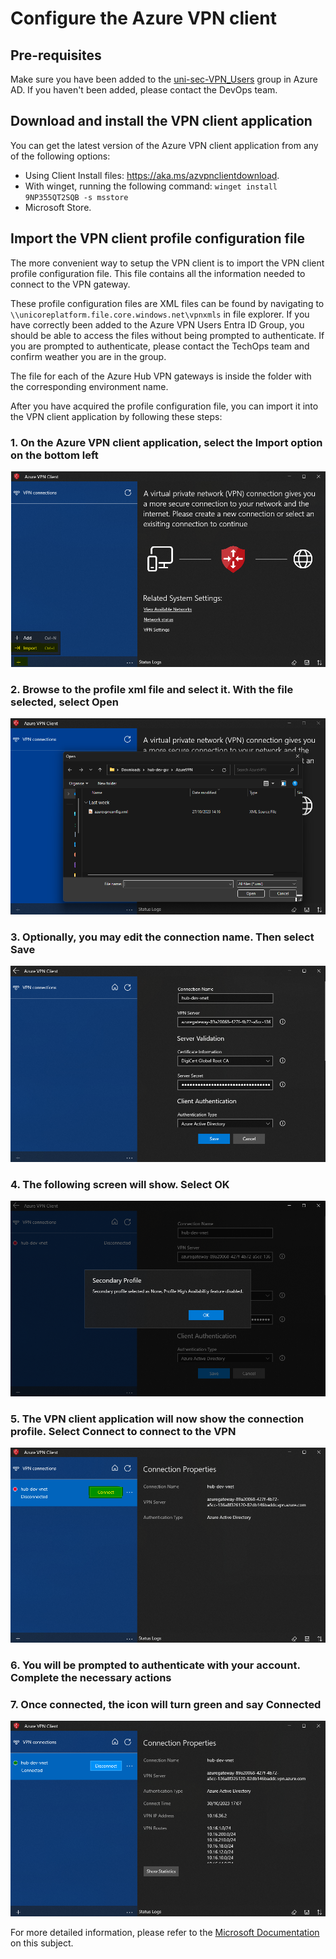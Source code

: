 # Configure the Azure VPN client

## Pre-requisites

Make sure you have been added to the [uni-sec-VPN_Users](https://portal.azure.com/#view/Microsoft_AAD_IAM/GroupDetailsMenuBlade/~/Overview/groupId/82ab6a21-ece0-4ac0-b411-67774c886ead/menuId/) group in Azure AD.
If you haven't been added, please contact the DevOps team.

## Download and install the VPN client application

You can get the latest version of the Azure VPN client application from any of
the following options:

- Using Client Install files: <https://aka.ms/azvpnclientdownload>.
- With winget, running the following command: `winget install 9NP355QT2SQB -s msstore`
- Microsoft Store.

## Import the VPN client profile configuration file

The more convenient way to setup the VPN client is to import the VPN client
profile configuration file. This file contains all the information needed to
connect to the VPN gateway.

These profile configuration files are XML files can be found by navigating to
`\\unicoreplatform.file.core.windows.net\vpnxmls` in file explorer. If you have
correctly been added to the Azure VPN Users Entra ID Group, you should be able
to access the files without being prompted to authenticate. If you are prompted to authenticate,
please contact the TechOps team and confirm weather you are in the group.

The file for each of the Azure Hub VPN gateways is inside the folder with the
corresponding environment name.

After you have acquired the profile configuration file, you can import it into
the VPN client application by following these steps:

### 1. On the Azure VPN client application, select the **Import** option on the bottom left

![Step 1](./img/VpnClient/VpnClientSetup1.png)

### 2. Browse to the profile xml file and select it. With the file selected, select **Open**

![Step 2](./img/VpnClient/VpnClientSetup2.png)

### 3. Optionally, you may edit the connection name. Then select **Save**

![Step 3](./img/VpnClient/VpnClientSetup3.png)

### 4. The following screen will show. Select **OK**

![Step 4](./img/VpnClient/VpnClientSetup4.png)

### 5. The VPN client application will now show the connection profile. Select **Connect** to connect to the VPN

![Step 5](./img/VpnClient/VpnClientSetup5.png)

### 6. You will be prompted to authenticate with your account. Complete the necessary actions

### 7. Once connected, the icon will turn green and say **Connected**

![Step 7](./img/VpnClient/VpnClientSetup7.png)

For more detailed information, please refer to the
[Microsoft Documentation](https://learn.microsoft.com/en-us/azure/vpn-gateway/openvpn-azure-ad-client)
on this subject.
